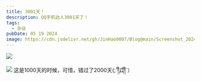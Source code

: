 ```yaml
---
title: 3001天！
description: QQ手机达人3001天了！
tags:
  - 杂谈
pubDate: 05 19 2024
image: https://cdn.jsdelivr.net/gh/JinHao0007/Blog@main/Screenshot_20240801_004450.jpg
---
```


![](https://cdn.jsdelivr.net/gh/JinHao0007/Blog@main/c4fd1d03b63cd9421c49bc1d9a1c8abf.jpeg)


![](https://cdn.jsdelivr.net/gh/JinHao0007/Blog@main/Screenshot_20240725_001535.jpg)
这是1000天的时候，可惜，错过了2000天(;´༎ຶД༎ຶ`）